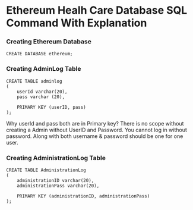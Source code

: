 # Ethereum Healh Care Database SQL Command With Explanation

### Creating Ethereum Database
```mysql
CREATE DATABASE ethereum;
```

### Creating AdminLog Table
```mysql
CREATE TABLE adminlog
(
    userId varchar(20),
    pass varchar (20),
    
    PRIMARY KEY (userID, pass)
);
````
Why userId and pass both are in Primary key?
There is no scope without creating a Admin without UserID and Password. 
You cannot log in without password. Along with both username & password should be one for one user. 

### Creating AdministrationLog Table
```mysql
CREATE TABLE AdministrationLog
(
    administrationID varchar(20),
    administrationPass varchar(20),
    
    PRIMARY KEY (administrationID, administrationPass)
);
````
